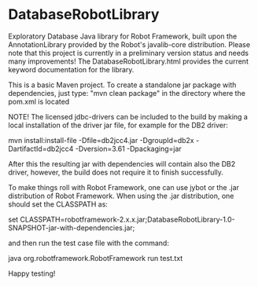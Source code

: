 DatabaseRobotLibrary
==================

Exploratory Database Java library for Robot Framework, built upon the AnnotationLibrary provided by the Robot's javalib-core distribution. Please note that this project is currently in a preliminary version status and needs many improvements! The DatabaseRobotLibrary.html provides the current keyword documentation for the library.

This is a basic Maven project. To create a standalone jar package with dependencies, just type: "mvn clean package" in the directory where the pom.xml is located

NOTE! The licensed jdbc-drivers can be included to the build by making a local installation of the driver jar file, for example for the DB2 driver:

mvn install:install-file -Dfile=db2jcc4.jar -DgroupId=db2x -DartifactId=db2jcc4 -Dversion=3.61 -Dpackaging=jar

After this the resulting jar with dependencies will contain also the DB2 driver, however, the build does not require it to finish successfully.

To make things roll with Robot Framework, one can use jybot or the .jar distribution of Robot Framework. When using the .jar distribution, one should set the CLASSPATH as:

set CLASSPATH=robotframework-2.x.x.jar;DatabaseRobotLibrary-1.0-SNAPSHOT-jar-with-dependencies.jar;

and then run the test case file with the command:

java org.robotframework.RobotFramework run test.txt

Happy testing!
